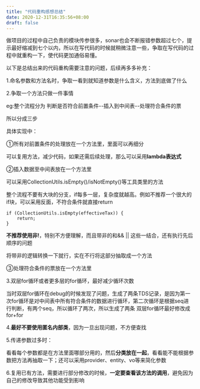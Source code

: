 ```yaml
---
title: "代码重构感想总结"
date: 2020-12-31T16:35:56+08:00
draft: false
---
```


做项目的过程中自己负责的模块传参很多，sonar也会不断报错参数超过七个，提示最好缩减到七个以内，所以在写代码的时候就稍微注意一些，争取在写代码的过程中就重构一下，使代码更加通俗易懂。

以下是总结出来的代码重构需要注意的问题，后续再多多补充：

1.命名参数和方法名时，争取一看到就知道参数是什么含义，方法到底做了什么

2.争取一个方法只做一件事情

eg:整个流程分为 判断是否符合前置条件--插入到中间表--处理符合条件的票

所以分成三步

具体实现中：

①所有对前置条件的处理放在一个方法里，里面可以再细分

可以复用方法，减少代码，如果还需后续处理，那么可以采用**lambda表达式**

②插入数据至中间表放在一个方法里

可以采用CollectionUtils.isEmpty()/isNotEmpty()等工具类里的方法

整个流程不要有大块的分支，if每多一层，复杂度就越高。例如不推荐一个很大的if块，可以采用反面，不符合条件就直接return
```
if (CollectionUtils.isEmpty(effectiveTax)) {
    return;
}
```
**不推荐使用非!**，特别不方便理解，而且带非的和&& || 这些一结合，还有执行先后顺序的问题

将带非的逻辑转换一下就行，实在不行将这部分抽取成一个方法

③处理符合条件的票放在一个方法里

3.双层for循环或者更多层的for循环，最好减少循环次数

当时双层for循环在debug的时候发现了问题，生成了两条TDS记录，是因为第一次for循环是对中间表中所有符合条件的数据进行循环，第二次循环是根据seq进行判断，有两个seq，所以循环了两次，所以生成了两条
双层for循环最好修改成for+for

4.**最好不要使用匿名内部类**，因为一旦出现问题，不方便查找

5.传递参数过多时：

看看每个参数都是在方法里面哪部分用的，然后**分类放在一起**，看看能不能根据参数把方法再抽取一下；还可以采用provider、entity、vo等来简化参数

6.复用已有方法，需要进行部分修改的时候，**一定要查看该方法的调用**，避免因为自己的修改导致其他功能受到影响